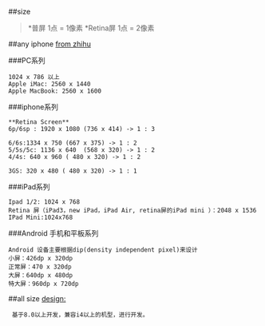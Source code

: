 ##size
>*普屏 1点 = 1像素 
>*Retina屏 1点 = 2像素 

##any iphone [from zhihu](http://www.zhihu.com/question/20583941)

###PC系列
```
1024 x 786 以上
Apple iMac: 2560 x 1440
Apple MacBook: 2560 x 1600
```
###iphone系列
```
**Retina Screen**
6p/6sp : 1920 x 1080 (736 x 414) -> 1 : 3

6/6s:1334 x 750 (667 x 375) -> 1 : 2
5/5s/5c: 1136 x 640  (568 x 320) -> 1 : 2
4/4s: 640 x 960 ( 480 x 320) -> 1 : 2

3GS: 320 x 480 ( 480 x 320) -> 1 : 1
```

###iPad系列
```
Ipad 1/2: 1024 x 768
Retina 屏（iPad3，new iPad，iPad Air, retina屏的iPad mini ）：2048 x 1536
IPad Mini:1024x768
```

###Android 手机和平板系列
```
Android 设备主要根据dip(density independent pixel)来设计
小屏：426dp x 320dp
正常屏：470 x 320dp
大屏：640dp x 480dp
特大屏：960dp x 720dp
```

##all size [design:](http://www.shejidaren.com/examples/tools/device-metrics/index.html)

```
 基于8.0以上开发，兼容i4以上的机型，进行开发。
 
```
